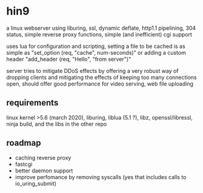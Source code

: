hin9
====

a linux webserver using liburing, ssl, dynamic deflate, http1.1 pipelining, 304 status, simple reverse proxy functions, simple (and inefficient) cgi support

uses lua for configuration and scripting, setting a file to be cached is as simple as "set\_option (req, "cache", num-seconds)" or adding a custom header "add\_header (req, "Hello", "from server")"

server tries to mitigate DDoS effects by offering a very robust way of dropping clients and mitigating the effects of keeping too many connections open, should offer good performance for video serving, web file uploading


requirements
------------

linux kernel >5.6 (march 2020), liburing, liblua (5.1 ?), libz, openssl/libressl, ninja build, and the libs in the other repo


roadmap
-------

* caching reverse proxy
* fastcgi
* better daemon support
* improve perfomance by removing syscalls (yes that includes calls to io\_uring\_submit)

